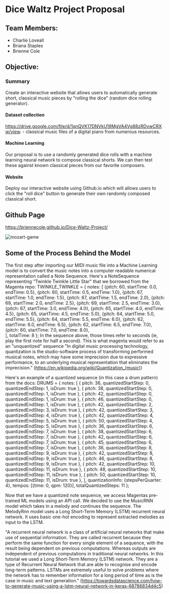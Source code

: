 # Dice Waltz Project Proposal

## Team Members:
- Charlie Loveall 
- Briana Staples
- Brienne Cole

## Objective:
### Summary
Create an interactive website that allows users to automatically generate short, classical music pieces by "rolling the dice" (random dice rolling generator).

#### Dataset collection
https://drive.google.com/file/d/1qnQVK17DNVkU19MgVA4Vg88zRDvwCRXw/view. - classical music files of a digital piano from numerous resources.

#### Machine Learning
Our proposal is to use a randomly generated dice rolls with a machine learning neural network to compose classical shorts. We can then test these against known classical pieces from our favorite composers.

#### Website
Deploy our interactive website using Github.io which will allows users to click the "roll dice" button to generate their own randomly composed classical short.

## Github Page
https://briennecole.github.io/Dice-Waltz-Project/


![mozart-game](https://user-images.githubusercontent.com/75045133/121566369-4a316b80-c9d2-11eb-8bee-43fff154681c.jpg)

## Some of the Process Behind the Model

The first step after importing our MIDI music file into a Machine Learning model is to convert the music notes into a computer readable numerical representation called a Note Sequence. 
Here's a NoteSequence representing "Twinkle Twinkle Little Star" that we borrowed from the Magenta repo:
TWINKLE_TWINKLE = {
  notes: [
    {pitch: 60, startTime: 0.0, endTime: 0.5},
    {pitch: 60, startTime: 0.5, endTime: 1.0},
    {pitch: 67, startTime: 1.0, endTime: 1.5},
    {pitch: 67, startTime: 1.5, endTime: 2.0},
    {pitch: 69, startTime: 2.0, endTime: 2.5},
    {pitch: 69, startTime: 2.5, endTime: 3.0},
    {pitch: 67, startTime: 3.0, endTime: 4.0},
    {pitch: 65, startTime: 4.0, endTime: 4.5},
    {pitch: 65, startTime: 4.5, endTime: 5.0},
    {pitch: 64, startTime: 5.0, endTime: 5.5},
    {pitch: 64, startTime: 5.5, endTime: 6.0},
    {pitch: 62, startTime: 6.0, endTime: 6.5},
    {pitch: 62, startTime: 6.5, endTime: 7.0},
    {pitch: 60, startTime: 7.0, endTime: 8.0},  
  ],
  totalTime: 8
};
In the sequence above, those times refer to seconds (ie, play the first note for half a second). This is what magenta would refer to as an "unquantized" sequence
"In digital music processing technology, quantization is the studio-software process of transforming performed musical notes, which may have some imprecision due to expressive performance, to an underlying musical representation that eliminates the imprecision."
(https://en.wikipedia.org/wiki/Quantization_(music))

Here's an example of a quantized sequence (in this case a drum pattern) from the docs:
DRUMS = {
  notes: [
    { pitch: 36, quantizedStartStep: 0, quantizedEndStep: 1, isDrum: true },
    { pitch: 38, quantizedStartStep: 0, quantizedEndStep: 1, isDrum: true },
    { pitch: 42, quantizedStartStep: 0, quantizedEndStep: 1, isDrum: true },
    { pitch: 46, quantizedStartStep: 0, quantizedEndStep: 1, isDrum: true },
    { pitch: 42, quantizedStartStep: 2, quantizedEndStep: 3, isDrum: true },
    { pitch: 42, quantizedStartStep: 3, quantizedEndStep: 4, isDrum: true },
    { pitch: 42, quantizedStartStep: 4, quantizedEndStep: 5, isDrum: true },
    { pitch: 50, quantizedStartStep: 4, quantizedEndStep: 5, isDrum: true },
    { pitch: 36, quantizedStartStep: 6, quantizedEndStep: 7, isDrum: true },
    { pitch: 38, quantizedStartStep: 6, quantizedEndStep: 7, isDrum: true },
    { pitch: 42, quantizedStartStep: 6, quantizedEndStep: 7, isDrum: true },
    { pitch: 45, quantizedStartStep: 6, quantizedEndStep: 7, isDrum: true },
    { pitch: 36, quantizedStartStep: 8, quantizedEndStep: 9, isDrum: true },
    { pitch: 42, quantizedStartStep: 8, quantizedEndStep: 9, isDrum: true },
    { pitch: 46, quantizedStartStep: 8, quantizedEndStep: 9, isDrum: true },
    { pitch: 42, quantizedStartStep: 10, quantizedEndStep: 11, isDrum: true },
    { pitch: 48, quantizedStartStep: 10, quantizedEndStep: 11, isDrum: true },
    { pitch: 50, quantizedStartStep: 10, quantizedEndStep: 11, isDrum: true },
  ],
  quantizationInfo: {stepsPerQuarter: 4},
  tempos: [{time: 0, qpm: 120}],
  totalQuantizedSteps: 11
};

Now that we have a quantized note sequence, we access Magentas pre-trained ML models using an API call. We decided to use the MusicRNN model which takes in a melody and continues the sequence. 
The MelodyRnn model uses a Long Short-Term Memory (LSTM) recurrent neural network. It uses basic one-hot encoding to represent extracted melodies as input to the LSTM.

"A recurrent neural network is a class of artificial neural networks that make use of sequential information. They are called recurrent because they perform the same function for every single element of a sequence, with the result being dependent on previous computations. Whereas outputs are independent of previous computations in traditional neural networks.
In this tutorial we used a Long Short-Term Memory (LSTM) network. They are a type of Recurrent Neural Network that are able to recognise and encode long-term patterns. LSTMs are extremely useful to solve problems where the network has to remember information for a long period of time as is the case in music and text generation."
(https://towardsdatascience.com/how-to-generate-music-using-a-lstm-neural-network-in-keras-68786834d4c5)






